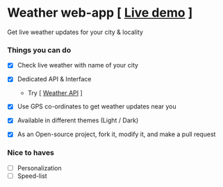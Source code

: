 # Weather web-app [ [Live demo](https://weather-app.itsyeshu.me) ]
Get live weather updates for your city & locality

### Things you can do
* [x] Check live weather with name of your city
* [x] Dedicated API & Interface
    - Try [ [Weather API](https://weather-app.itsyeshu.me/api-docs) ]
* [x] Use GPS co-ordinates to get weather updates near you
* [x] Available in different themes (Light / Dark)
* [x] As an Open-source project, fork it, modify it, and make a pull request


### Nice to haves
* [ ] Personalization
* [ ] Speed-list

